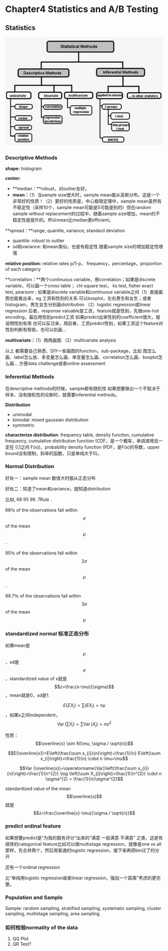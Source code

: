 # Chapter4 Statistics and A/B Testing

## Statistics 

![](../.gitbook/assets/image%20%2813%29.png)

### **Descriptive Methods**

**shape:** histogram

**center:**         

* **median：**robust，对outlier友好。      
* **mean：**（1）当sample size很大时，sample mean服从高斯分布。这是一个非常好的性质！（2）更好的性质是，中心极限定理中，sample mean虽然有不稳定性（采样10个，sample mean可能是5可能是别的）但在random sample without replacement的过程中，随着sample size增加，mean的不稳定性是提升的。所以mean比median更efficient。

**spread：**range, quantile, variance, standard deviation

* quantile: robust to outlier 
* sd和variance: 和mean类似，也是有稳定性 随着sample size的增加稳定性增强

**relative position:** relative rates p/1-p， frequency，percentage，proportion of each category  

**correlation：**两个continuous variable，用correlation；如果是discrete variable，可以画一个cross table； chi square test， ks test, fisher exact test, pearsonr ; 如果是discrete variable和continuous variable之间（1）直接画图也能看出来，eg 工资和性别的关系 可以boxplot，左右男生和女生；或者histogram，男生女生分别画distribution （2）logistic regression或linear regression 后者，response valuable是工资，feature就是性别，先做one-hot encoding，最后用性别predict工资 如果predict出来性别的coefficient很大，就说明性别有用 也可以反过来，用前者，工资predict性别，如果工资这个feature对性别判断有帮助，也可以刻画... 

**multivariate：**（1）两两画图 （2）multivariate analysis 



以上 都需要自己熟悉、DIY一些画图的function，sub-package，比如 图怎么画、label怎么放、多变量怎么画、单变量怎么画、correlation怎么画、boxplot怎么画... 方便data challenge或者online assessment 

### Inferential Methods

在descriptive methods的时候，sample都有随机性 如果想要做出一个不取决于样本、没有随机性的论断时，就需要inferential methods。

**Distribution** 

* unimodal 
* bimodal: mixed gaussian distribution 
* symmetric 

**characterize distribution**: frequency table, density function, cumulative frequency, cumulative distribution function \(CDF，是一个概率，单调递增且一定在 0,1之间 F\(x\)\)，probability density function \(PDF，是F\(x\)的导数，upper bound没有限制，斜率的函数，只是单纯大于0\)。

### Normal Distribution

好处一：sample mean 数很大时服从正态分布

好处二：知道了mean和variance，就知道distribution 

比如, 68    95    99. 7Rule ．

68％ of the observations fall within $$\sigma$$ of the mean $$\mu$$ ．

95％ of the observations fall within  $$2\sigma$$ of the mean $$\mu$$ ．

99.7％ of the observations fall within  $$3\sigma$$ of the mean $$\mu$$ 

### standardized normal 标准正态分布

如果mean是$$\mu$$ ，sd是$$\sigma$$，standardized value of x就是 $$z=\frac{x-\mu}{\sigma}$$ ，mean就是0，sd是1.

 $$E\left(\Sigma X_{i}\right)=\sum\left(E X_{i}\right)=n \mu$$ ，如果x之间independent， $$\operatorname{Var}\left(\sum X_{i}\right)=\sum \operatorname{Var}\left(X_{j}\right)=n \sigma^{2}$$ 

性质： $$\overline{x} \sim N(\mu, \sigma / \sqrt{n})$$ 

$$E(\overline{x})=E\left(\frac{\sum x_{i}}{n}\right)=\frac{1}{n} E\left(\sum x_{i}\right)=\frac{1}{n} \cdot n \mu=\mu$$ 

$$Var (\overline{x})=\operatorname{Var}\left(\frac{\sum x_{i}}{n}\right)=\frac{1}{n^{2}} \log \left(\sum X_{i}\right)=\frac{1}{n^{2}} \cdot n \sigma^{2} = \frac{1}{n}\sigma^{2}$$ 

standardized value of the mean $$\overline{x}$$ 就是 $$z=\frac{\overline{x}-\mu}{\sigma / \sqrt{n}}$$ 

### predict ordinal feature

如果想要predict是“为我的服务评分”出来的“满意 一般满意 不满意” 之类，这是有顺序的categorical feature比如可以做multistage regression，就像是one vs all那样，先合并两个，然后用普通的logistic regression，接下来再把bin过了的分开

还有一个ordinal regression

比“单纯用logistic regression或者linear regression，强加一个距离”考虑的更完整。

### Population and Sample

Sample: random sampling, stratified sampling, systematic sampling, cluster sampling, multistage sampling, area sampling 

### 如何检验normality of the data

1. QQ Plot
2. QR Test?




